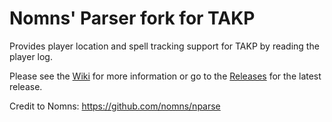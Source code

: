 # Nomns' Parser fork for TAKP

Provides player location and spell tracking support for TAKP by reading the player log.

Please see the [Wiki](https://github.com/hitechhippie/nparse/wiki) for more information or go to the [Releases](https://github.com/hitechhippie/nparse/releases) for the latest release.

Credit to Nomns:  https://github.com/nomns/nparse
